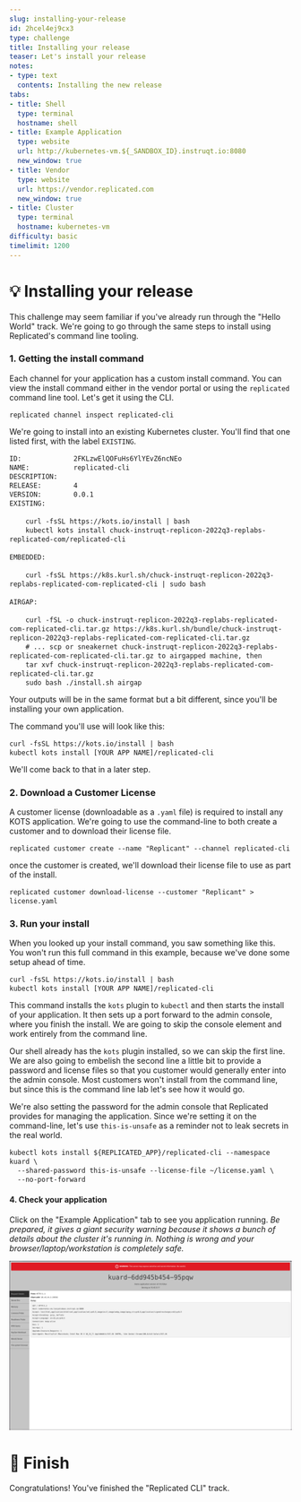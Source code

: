 ```yaml
---
slug: installing-your-release
id: 2hcel4ej9cx3
type: challenge
title: Installing your release
teaser: Let's install your release
notes:
- type: text
  contents: Installing the new release
tabs:
- title: Shell
  type: terminal
  hostname: shell
- title: Example Application
  type: website
  url: http://kubernetes-vm.${_SANDBOX_ID}.instruqt.io:8080
  new_window: true
- title: Vendor
  type: website
  url: https://vendor.replicated.com
  new_window: true
- title: Cluster
  type: terminal
  hostname: kubernetes-vm
difficulty: basic
timelimit: 1200
---
```


💡 Installing your release
==========================

This challenge may seem familiar if you've already run through
the "Hello World" track.  We're going to go through the same
steps to install using Replicated's command line tooling.

### 1. Getting the install command

Each channel for  your application has a custom install command.
You can view the install command either in the vendor portal or
using the `replicated` command line tool. Let's get it using the
CLI.

```
replicated channel inspect replicated-cli
```

We're going to install into an existing Kubernetes cluster.
You'll find that one listed first, with the label `EXISTING`.


```
ID:             2FKLzwElQOFuHs6YlYEvZ6ncNEo
NAME:           replicated-cli
DESCRIPTION:
RELEASE:        4
VERSION:        0.0.1
EXISTING:

    curl -fsSL https://kots.io/install | bash
    kubectl kots install chuck-instruqt-replicon-2022q3-replabs-replicated-com/replicated-cli

EMBEDDED:

    curl -fsSL https://k8s.kurl.sh/chuck-instruqt-replicon-2022q3-replabs-replicated-com-replicated-cli | sudo bash

AIRGAP:

    curl -fSL -o chuck-instruqt-replicon-2022q3-replabs-replicated-com-replicated-cli.tar.gz https://k8s.kurl.sh/bundle/chuck-instruqt-replicon-2022q3-replabs-replicated-com-replicated-cli.tar.gz
    # ... scp or sneakernet chuck-instruqt-replicon-2022q3-replabs-replicated-com-replicated-cli.tar.gz to airgapped machine, then
    tar xvf chuck-instruqt-replicon-2022q3-replabs-replicated-com-replicated-cli.tar.gz
    sudo bash ./install.sh airgap
```

Your outputs will be in the same format but a bit different, since you'll
be installing your own application.

The command you'll use will look like this:

```
curl -fsSL https://kots.io/install | bash
kubectl kots install [YOUR APP NAME]/replicated-cli
```

We'll come back to that in a later step.

### 2. Download a Customer License

A customer license (downloadable as a `.yaml` file) is required
to install any KOTS application. We're going to use the command-line
to both create a customer and to download their license file.

```
replicated customer create --name "Replicant" --channel replicated-cli
```

once the customer is created, we'll download their license file to use
as part of the install.

```
replicated customer download-license --customer "Replicant" > license.yaml
```

### 3. Run your install

When you looked up your install command, you saw something
like this. You won't run this full command in this example,
because we've done some setup ahead of time.

```
curl -fsSL https://kots.io/install | bash
kubectl kots install [YOUR APP NAME]/replicated-cli
```

This command installs the `kots` plugin to `kubectl` and then
starts the install of your application. It then sets up a port
forward to the admin console, where you finish the install. We
are going to skip the console element and work entirely from
the command line.

Our shell already has the `kots` plugin installed, so we can
skip the first line. We are also going to embelish the second
line a little bit to provide a password and license files so
that you customer would generally enter into the admin console.
Most customers won't install from the command line, but since
this is the command line lab let's see how it would go.

We're also setting the password for the admin console that
Replicated provides for managing the application. Since we're
setting it on the command-line, let's use `this-is-unsafe` as
a reminder not to leak secrets in the real world.

```
kubectl kots install ${REPLICATED_APP}/replicated-cli --namespace kuard \
  --shared-password this-is-unsafe --license-file ~/license.yaml \
  --no-port-forward
```

#### 4. Check your application

Click on the "Example Application" tab to see you application running.
_Be prepared, it gives a giant security warning because it shows a bunch
of details about the cluster it's running in. Nothing is wrong and your
browser/laptop/workstation is completely safe._

![Application Homepage](../assets/kuard-homepage.png)


🏁 Finish
=========

Congratulations! You've finished the "Replicated CLI" track.

